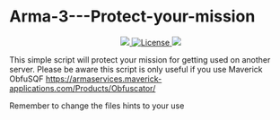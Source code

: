 # Arma-3---Protect-your-mission
<p align="center">
    <a href="https://www.bistudio.com/community/licenses/arma-public-license-nd">
        <img src="https://img.shields.io/badge/license-APL--ND-blue.svg"/>
    </a>
    <a href="https://creativecommons.org/licenses/by-nc-nd/4.0/deed.en_US">
        <img src="https://img.shields.io/badge/license-CC--BY--NC--ND-4CB697.svg" alt="License" />
    </a>
    <a href="">
        <img src="https://img.shields.io/badge/Version-v0.0.1-brightgreen.svg"/>
    </a>
    
</p>

This simple script will protect your mission for getting used on another server. Please be aware this script is only useful if you use Maverick ObfuSQF https://armaservices.maverick-applications.com/Products/Obfuscator/

Remember to change the files hints to your use
